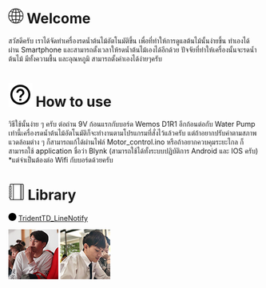 # ![](/images/internet.png) Welcome
สวัสดีครับ เราได้จัดทำเครื่องรดน้ำต้นไม้อัตโนมัติขึ้น เพื่อที่ทำให้การดูแลต้นไม้นั้นง่ายขึ้น ทำเองได้ผ่าน Smartphone และสามารถตั้งเวลาให้รดน้ำต้นไม้เองได้อีกด้วย ปัจจัยที่ทำให้เครื่องนั้นจะรดน้ำต้นไม้ มีทั้งความชื้น และอุณหภูมิ สามารถตั้งค่าเองได้ง่ายๆครับ

# ![](images/help.png) How to use
วิธีใช้นั้นง่าย ๆ ครับ ต่อถ่าน 9V ก้อนแรกกับบอร์ด Wemos D1R1 อีกก้อนต่อกับ Water Pump เท่านี้เครื่องรดน้ำต้นไม้อัตโนมัติก็จะทำงานตามโปรแกรมที่สั่งไว้แล้วครับ
แต่ถ้าอยากปรับค่าตามสภาพแวดล้อมต่าง ๆ ก็สามารถแก้ได้ผ่านไฟล์ Motor_control.ino
หรือถ้าอยากควบคุมระยะไกล ก็สามารถใช้ application ชื่อว่า Blynk (สามารถใช้ได้ทั้งระบบปฏิบัติการ Android และ IOS ครับ)
*แต่จำเป็นต้องต่อ Wifi กับบอร์ดด้วยครับ

# ![](images/notebook.png) Library
![](images/circle.png) [TridentTD_LineNotify](https://github.com/adafruit/Adafruit_ADS1X15)

![](/images/pattarapong.png)
![](/images/peerapol.png)

